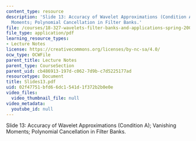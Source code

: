 ```yaml
---
content_type: resource
description: 'Slide 13: Accuracy of Wavelet Approximations (Condition A); Vanishing
  Moments; Polynomial Cancellation in Filter Banks.'
file: /courses/18-327-wavelets-filter-banks-and-applications-spring-2003/02f47751bfd66dc1541d1f372b2b0e0e_Slides13.pdf
file_type: application/pdf
learning_resource_types:
- Lecture Notes
license: https://creativecommons.org/licenses/by-nc-sa/4.0/
ocw_type: OCWFile
parent_title: Lecture Notes
parent_type: CourseSection
parent_uid: cb486913-197d-c062-7d9b-c7d5225177ad
resourcetype: Document
title: Slides13.pdf
uid: 02f47751-bfd6-6dc1-541d-1f372b2b0e0e
video_files:
  video_thumbnail_file: null
video_metadata:
  youtube_id: null
---
```

Slide 13: Accuracy of Wavelet Approximations (Condition A); Vanishing Moments; Polynomial Cancellation in Filter Banks.